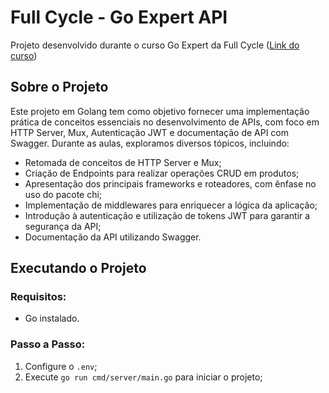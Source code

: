 # Full Cycle - Go Expert API

Projeto desenvolvido durante o curso Go Expert da Full Cycle ([Link do curso](https://goexpert.fullcycle.com.br/pos-goexpert/))

## Sobre o Projeto

Este projeto em Golang tem como objetivo fornecer uma implementação prática de conceitos essenciais no desenvolvimento de APIs, com foco em HTTP Server, Mux, Autenticação JWT e documentação de API com Swagger. Durante as aulas, exploramos diversos tópicos, incluindo:

- Retomada de conceitos de HTTP Server e Mux;
- Criação de Endpoints para realizar operações CRUD em produtos;
- Apresentação dos principais frameworks e roteadores, com ênfase no uso do pacote chi;
- Implementação de middlewares para enriquecer a lógica da aplicação;
- Introdução à autenticação e utilização de tokens JWT para garantir a segurança da API;
- Documentação da API utilizando Swagger.

## Executando o Projeto

### Requisitos:
- Go instalado.

### Passo a Passo:
1. Configure o `.env`;
2. Execute `go run cmd/server/main.go` para iniciar o projeto;